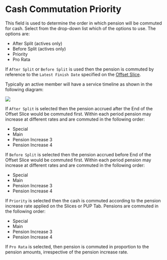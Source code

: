 # Cash Commutation Priority

This field is used to determine the order in which pension will be
commuted for cash. Select from the drop-down list which of the options
to use. The options are:

-   After Split (actives only)
-   Before Split (actives only)
-   Priority
-   Pro Rata

If `After Split` or `Before Split` is used then the pension is commuted
by reference to the `Latest Finish Date` specified on the [Offset
Slice](actives_basis+sliceup.md).

Typically an active member will have a service timeline as shown in the
following diagram:

![](img/bm6.gif)

If `After Split` is selected then the pension accrued after the End of
the Offset Slice would be commuted first. Within each period pension may
increase at different rates and are commuted in the following order:

-   Special
-   Main
-   Pension Increase 3
-   Pension Increase 4

If `Before Split` is selected then the pension accrued before End of the
Offset Slice would be commuted first. Within each period pension may
increase at different rates and are commuted in the following order:

-   Special
-   Main
-   Pension Increase 3
-   Pension Increase 4

If `Priority` is selected then the cash is commuted according to the
pension increase rate applied on the Slices or PUP Tab. Pensions are
commuted in the following order:

-   Special
-   Main
-   Pension Increase 3
-   Pension Increase 4

If `Pro Rata` is selected, then pension is commuted in proportion to the
pension amounts, irrespective of the pension increase rate.
